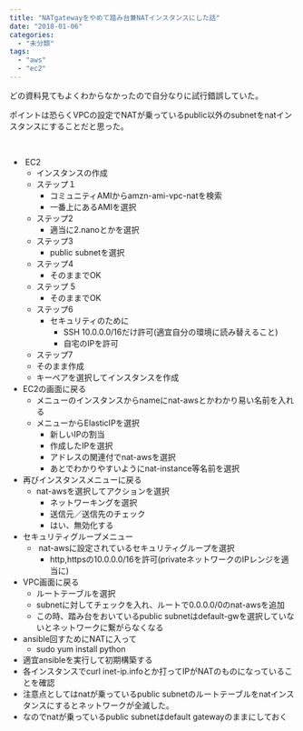 ```yaml
---
title: "NATgatewayをやめて踏み台兼NATインスタンスにした話"
date: "2018-01-06"
categories: 
  - "未分類"
tags: 
  - "aws"
  - "ec2"
---
```


どの資料見てもよくわからなかったので自分なりに試行錯誤していた。

ポイントは恐らくVPCの設定でNATが乗っているpublic以外のsubnetをnatインスタンスにすることだと思った。

 

-  EC2
    - インスタンスの作成
    - ステップ１
        - コミュニティAMIからamzn-ami-vpc-natを検索
        - 一番上にあるAMIを選択
    - ステップ2
        - 適当に2.nanoとかを選択
    - ステップ3
        - public subnetを選択
    - ステップ4
        - そのままでOK
    - ステップ 5
        - そのままでOK
    - ステップ6
        - セキュリティのために
            - SSH 10.0.0.0/16だけ許可(適宜自分の環境に読み替えること)
            - 自宅のIPを許可
    - ステップ7
    - そのまま作成
    - キーペアを選択してインスタンスを作成
- EC2の画面に戻る
    - メニューのインスタンスからnameにnat-awsとかわかり易い名前を入れる
    - メニューからElasticIPを選択
        - 新しいIPの割当
        - 作成したIPを選択
        - アドレスの関連付でnat-awsを選択
        - あとでわかりやすいようにnat-instance等名前を選択
- 再びインスタンスメニューに戻る
    - nat-awsを選択してアクションを選択
        - ネットワーキングを選択
        - 送信元／送信先のチェック
        - はい、無効化する
- セキュリティグループメニュー
    -  nat-awsに設定されているセキュリティグループを選択
        - http,httpsの10.0.0.0/16を許可(privateネットワークのIPレンジを適当に)
- VPC画面に戻る
    - ルートテーブルを選択
    - subnetに対してチェックを入れ、ルートで0.0.0.0/0のnat-awsを追加
    - この時、踏み台をおいているpublic subnetはdefault-gwを選択していないとネットワークに繋がらなくなる
- ansible回すためにNATに入って
    - sudo yum install python
- 適宜ansibleを実行して初期構築する
- 各インスタンスでcurl inet-ip.infoとか打ってIPがNATのものになっていることを確認
- 注意点としてはnatが乗っているpublic subnetのルートテーブルをnatインスタンスにするとネットワークが全滅した。
- なのでnatが乗っているpublic subnetはdefault gatewayのままにしておく
